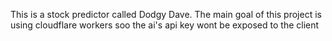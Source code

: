 This is a stock predictor called Dodgy Dave. The main goal of this project is using cloudflare workers soo the ai's api key wont be exposed to the client